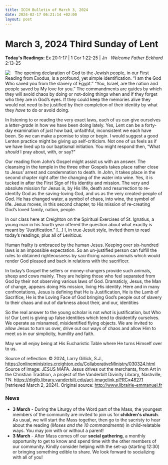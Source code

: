 ```yaml
---
title: ICCH Bulletin of March 3, 2024
date: 2024-02-17 06:21:14 +02:00
layout: post
---
```


# March 3, 2024 Third Sunday of Lent
<span style="float: right"><em>Welcome Father Eckhard</em></span>
**Today's Readings:** Ex 20:1-17 | 1 Cor 1:22-25 | Jn 2:13-25


<img style="float: left; margin-right: 1em;" src="https://diglib.library.vanderbilt.edu/cdri/jpeg/Mafa006.jpg">

The opening declaration of God to the Jewish people, in our First Reading from Exodus, is a profound, yet simple identification. “I am the God Who saved you from the slavery of Egypt.” “You, Israel, are the nation and people saved by My love for you.” The commandments are guides by which they will avoid chaos by doing or not-doing things when and if they forget who they are in God’s eyes. If they could keep the memories alive they would not need to be justified by their completion of their identity by what they *have* to do or avoid doing.

In listening to or reading the very exact laws, each of us can give ourselves a *letter-grade* in how we have been doing lately. Yes, Lent can be a forty-day examination of just how bad, unfaithful, inconsistent we each have been. So we can make a promise to stop or begin. I would suggest a good Lenten practice might be giving up self-criticism. Not one of us feels as if we have lived up to our baptismal initiation. You might respond then, “What *should* I pray about, with, or say?"

Our reading from John’s Gospel might assist us with an answer. The cleansing in the temple in the three other Gospels takes place rather close to Jesus’ arrest and condemnation to death. In John, it takes place in the second chapter right after the changing of the water into wine. Yes, it is tucked in after the First Sign of His identity and mission. The very and absolute mission for Jesus is, by His life, death and resurrection to re-identify God as the saving-loving God, and us as the very created-people of God. He has changed water, a symbol of chaos, into wine, the symbol of life. Jesus moves, in this second chapter, to His mission of re-creating God’s loved family, nation, people.

In our class here at Creighton on the Spiritual Exercises of St. Ignatius, a young man in his fourth year offered the question about what exactly is meant by “Justification.”  [...] I, in true Jesuit style, invited them to read today’s readings, plus all of Leviticus.

Human frailty is embraced by the human Jesus. Keeping over six-hundred laws is an impossible expectation. So an un-justified person can fulfill the rules to obtained righteousness by sacrificing various animals which would render God pleased and back in relations with the sacrificer.

In today’s Gospel the sellers or money-changers provide such animals, sheep and cows mainly. They are helping those who feel separated from God by their not observing various laws of God. Dramaticly, Jesus, the Man of change, appears doing His mission, living His identity. Here and in many confrontations, Jesus is defining that He is Justification, He is the Lamb of Sacrifice, He is the Loving Face of God bringing God’s people out of slavery to their chaos and out of darkness about their, and our, identities

So the real answer to the young scholar is not *what* is justification, but Who is! Our Lent is giving up false identities which tend to disidentify ourselves. We operate as misnamed, misidentified flying objects. We are invited to allow Jesus to turn us over, drive out our ways of chaos and allow Him to meet us in our simplicity, humility and faith.

May we all enjoy being at His Eucharistic Table where He turns Himself over to us.

Source of reflection: © 2024, Larry Gillick, S.J., https://onlineministries.creighton.edu/CollaborativeMinistry/030324.html
Source of image: JESUS MAFA. Jesus drives out the merchants, from Art in the Christian Tradition, a project of the Vanderbilt Divinity Library, Nashville, TN. https://diglib.library.vanderbilt.edu/act-imagelink.pl?RC=48271 [retrieved March 2, 2024]. Original source: http://www.librairie-emmanuel.fr

### News 

* **3 March** - During the Liturgy of the Word part of the Mass, the youngest members of the community are invited to join us for **children's church**. As usual, we will start the Mass together, then go to the sacristy to hear about the reading (*Moses and the 10 commandments*) in child-relatable ways. You may join with or without a parent!
* **3 March** - After Mass comes off our **social gathering**, a monthly opportunity to get to know and spend time with the other members of our community. Kindly consider helping with the set-up (starting 12:30) or bringing something edible to share. We look forward to socializing with all of you!
